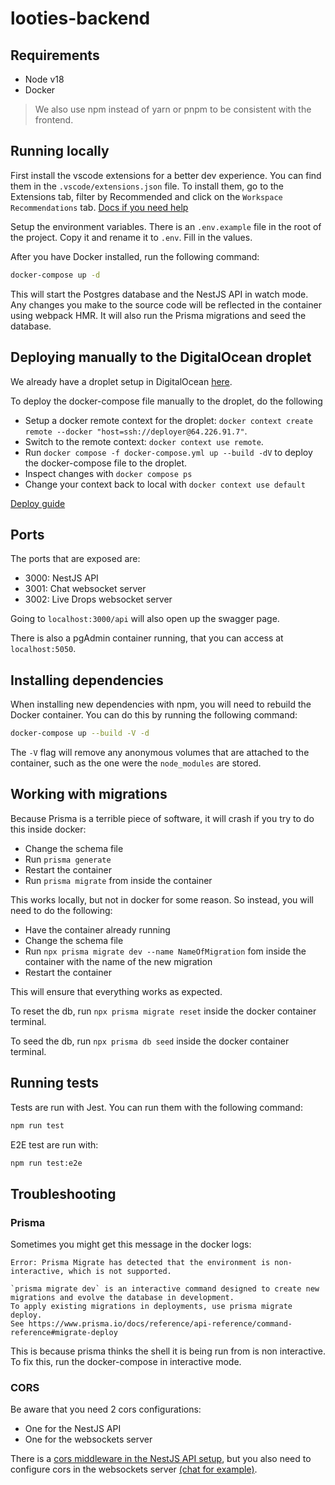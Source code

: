 # looties-backend

## Requirements

- Node v18
- Docker

> We also use npm instead of yarn or pnpm to be consistent with the frontend.

## Running locally

First install the vscode extensions for a better dev experience. You can find them in the `.vscode/extensions.json` file. To install them, go to the Extensions tab, filter by Recommended and click on the `Workspace Recommendations` tab. [Docs if you need help](https://code.visualstudio.com/docs/editor/extension-marketplace#_extensions-view-filter-and-commands)

Setup the environment variables. There is an `.env.example` file in the root of the project. Copy it and rename it to `.env`. Fill in the values.

After you have Docker installed, run the following command:

```bash
docker-compose up -d
```

This will start the Postgres database and the NestJS API in watch mode. Any changes you make to the source code will be reflected in the container using webpack HMR. It will also run the Prisma migrations and seed the database.

## Deploying manually to the DigitalOcean droplet

We already have a droplet setup in DigitalOcean [here](https://cloud.digitalocean.com/droplets/358593516/graphs?i=6686cd&period=hour).

To deploy the docker-compose file manually to the droplet, do the following

- Setup a docker remote context for the droplet: `docker context create remote --docker "host=ssh://deployer@64.226.91.7"`.
- Switch to the remote context: `docker context use remote`.
- Run `docker compose -f docker-compose.yml up --build -dV` to deploy the docker-compose file to the droplet.
- Inspect changes with `docker compose ps`
- Change your context back to local with `docker context use default`

[Deploy guide](https://danielwachtel.com/devops/deploying-multiple-dockerized-apps-digitalocean-docker-compose-contexts)

## Ports

The ports that are exposed are:

- 3000: NestJS API
- 3001: Chat websocket server
- 3002: Live Drops websocket server

Going to `localhost:3000/api` will also open up the swagger page.

There is also a pgAdmin container running, that you can access at `localhost:5050`.

## Installing dependencies

When installing new dependencies with npm, you will need to rebuild the Docker container. You can do this by running the following command:

```bash
docker-compose up --build -V -d
```

The `-V` flag will remove any anonymous volumes that are attached to the container, such as the one were the `node_modules` are stored.

## Working with migrations

Because Prisma is a terrible piece of software, it will crash if you try to do this inside docker:

  - Change the schema file
  - Run `prisma generate`
  - Restart the container
  - Run `prisma migrate` from inside the container

This works locally, but not in docker for some reason. So instead, you will need to do the following:

  - Have the container already running
  - Change the schema file
  - Run `npx prisma migrate dev --name NameOfMigration` fom inside the container with the name of the new migration
  - Restart the container

This will ensure that everything works as expected.

To reset the db, run `npx prisma migrate reset` inside the docker container terminal.

To seed the db, run `npx prisma db seed` inside the docker container terminal.

## Running tests

Tests are run with Jest. You can run them with the following command:

```bash
npm run test
```

E2E test are run with:

```bash
npm run test:e2e
```

## Troubleshooting

### Prisma

Sometimes you might get this message in the docker logs:

```
Error: Prisma Migrate has detected that the environment is non-interactive, which is not supported.

`prisma migrate dev` is an interactive command designed to create new migrations and evolve the database in development.
To apply existing migrations in deployments, use prisma migrate deploy.
See https://www.prisma.io/docs/reference/api-reference/command-reference#migrate-deploy
```

This is because prisma thinks the shell it is being run from is non interactive. To fix this, run the docker-compose in interactive mode.

### CORS

Be aware that you need 2 cors configurations:

- One for the NestJS API
- One for the websockets server

There is a [cors middleware in the NestJS API setup](./src/main.ts), but you also need to configure cors in the websockets server [(chat for example)](./src/chat/chat.gateway.ts).